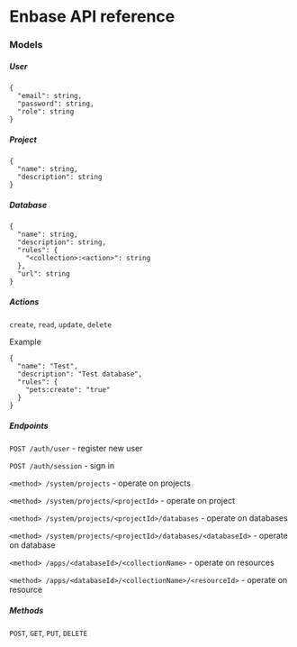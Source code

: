 # Enbase API reference
### Models
##### User
```
{
  "email": string,
  "password": string,
  "role": string
}
```

##### Project
```
{
  "name": string,
  "description": string
}
```
##### Database
```
{
  "name": string,
  "description": string,
  "rules": {
    "<collection>:<action>": string
  },
  "url": string
}
```
##### Actions
`create`, `read`, `update`, `delete`

Example
```
{
  "name": "Test",
  "description": "Test database",
  "rules": {
    "pets:create": "true"
  }
}
```

##### Endpoints
`POST /auth/user` - register new user

`POST /auth/session` - sign in

`<method> /system/projects` - operate on projects

`<method> /system/projects/<projectId>` - operate on project

`<method> /system/projects/<projectId>/databases` - operate on databases

`<method> /system/projects/<projectId>/databases/<databaseId>` - operate on database

`<method> /apps/<databaseId>/<collectionName>` - operate on resources

`<method> /apps/<databaseId>/<collectionName>/<resourceId>` - operate on resource

##### Methods
`POST`, `GET`, `PUT`, `DELETE`
